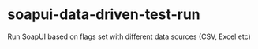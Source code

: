# soapui-data-driven-test-run
Run SoapUI based on flags set with different data sources (CSV, Excel etc)
